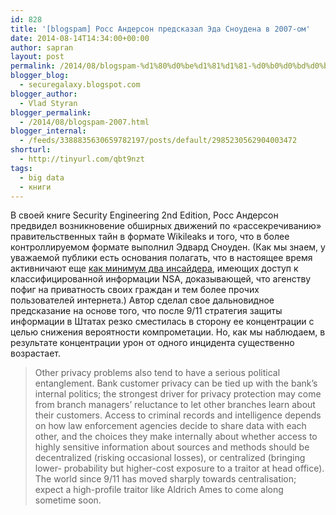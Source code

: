 ```yaml
---
id: 828
title: '[blogspam] Росс Андерсон предсказал Эда Сноудена в 2007-ом'
date: 2014-08-14T14:34:00+00:00
author: sapran
layout: post
permalink: /2014/08/blogspam-%d1%80%d0%be%d1%81%d1%81-%d0%b0%d0%bd%d0%b4%d0%b5%d1%80%d1%81%d0%be%d0%bd-%d0%bf%d1%80%d0%b5%d0%b4%d1%81%d0%ba%d0%b0%d0%b7%d0%b0%d0%bb-%d1%8d%d0%b4%d0%b0-%d1%81%d0%bd%d0%be%d1%83%d0%b4/
blogger_blog:
  - securegalaxy.blogspot.com
blogger_author:
  - Vlad Styran
blogger_permalink:
  - /2014/08/blogspam-2007.html
blogger_internal:
  - /feeds/3388835630659782197/posts/default/2985230562904003472
shorturl:
  - http://tinyurl.com/qbt9nzt
tags:
  - big data
  - книги
---
```

В своей книге Security Engineering 2nd Edition, Росс Андерсон предвидел возникновение обширных движений по &#171;рассекречиванию&#187; правительственных тайн в формате Wikileaks и того, что в более контроллируемом формате выполнил Эдвард Сноуден. (Как мы знаем, у уважаемой публики есть основания полагать, что в настоящее время активничают еще <a href="https://www.schneier.com/blog/archives/2014/08/the_us_intellig.html" target="_blank">как минимум два инсайдера</a>, имеющих доступ к классифицированной информации NSA, доказывающей, что агенству пофиг на приватность своих граждан и тем более прочих пользователей интернета.) Автор сделал свое дальновидное предсказание на основе того, что после 9/11 стратегия защиты информации в Штатах резко сместилась в сторону ее концентрации с целью снижения вероятности компрометации. Но, как мы наблюдаем, в результате концентрации урон от одного инцидента существенно возрастает.
  


> Other privacy problems also tend to have a serious political entanglement. Bank customer privacy can be tied up with the bank’s internal politics; the strongest driver for privacy protection may come from branch managers’ reluctance to let other branches learn about their customers. Access to criminal records and intelligence depends on how law enforcement agencies decide to share data with each other, and the choices they make internally about whether access to highly sensitive information about sources and methods should be decentralized (risking occasional losses), or centralized (bringing lower- probability but higher-cost exposure to a traitor at head office). The world since 9/11 has moved sharply towards centralisation; expect a high-profile traitor like Aldrich Ames to come along sometime soon.</p><div class="addtoany_share_save_container addtoany_content_bottom">
  <div class="a2a_kit a2a_kit_size_32 addtoany_list a2a_target" id="wpa2a_309">
    <a class="a2a_button_facebook" href="http://www.addtoany.com/add_to/facebook?linkurl=https%3A%2F%2Fblog.styran.com%2F2014%2F08%2Fblogspam-%25d1%2580%25d0%25be%25d1%2581%25d1%2581-%25d0%25b0%25d0%25bd%25d0%25b4%25d0%25b5%25d1%2580%25d1%2581%25d0%25be%25d0%25bd-%25d0%25bf%25d1%2580%25d0%25b5%25d0%25b4%25d1%2581%25d0%25ba%25d0%25b0%25d0%25b7%25d0%25b0%25d0%25bb-%25d1%258d%25d0%25b4%25d0%25b0-%25d1%2581%25d0%25bd%25d0%25be%25d1%2583%25d0%25b4%2F&linkname=%5Bblogspam%5D%20%D0%A0%D0%BE%D1%81%D1%81%20%D0%90%D0%BD%D0%B4%D0%B5%D1%80%D1%81%D0%BE%D0%BD%20%D0%BF%D1%80%D0%B5%D0%B4%D1%81%D0%BA%D0%B0%D0%B7%D0%B0%D0%BB%20%D0%AD%D0%B4%D0%B0%20%D0%A1%D0%BD%D0%BE%D1%83%D0%B4%D0%B5%D0%BD%D0%B0%20%D0%B2%202007-%D0%BE%D0%BC" title="Facebook" rel="nofollow" target="_blank"></a><a class="a2a_button_twitter" href="http://www.addtoany.com/add_to/twitter?linkurl=https%3A%2F%2Fblog.styran.com%2F2014%2F08%2Fblogspam-%25d1%2580%25d0%25be%25d1%2581%25d1%2581-%25d0%25b0%25d0%25bd%25d0%25b4%25d0%25b5%25d1%2580%25d1%2581%25d0%25be%25d0%25bd-%25d0%25bf%25d1%2580%25d0%25b5%25d0%25b4%25d1%2581%25d0%25ba%25d0%25b0%25d0%25b7%25d0%25b0%25d0%25bb-%25d1%258d%25d0%25b4%25d0%25b0-%25d1%2581%25d0%25bd%25d0%25be%25d1%2583%25d0%25b4%2F&linkname=%5Bblogspam%5D%20%D0%A0%D0%BE%D1%81%D1%81%20%D0%90%D0%BD%D0%B4%D0%B5%D1%80%D1%81%D0%BE%D0%BD%20%D0%BF%D1%80%D0%B5%D0%B4%D1%81%D0%BA%D0%B0%D0%B7%D0%B0%D0%BB%20%D0%AD%D0%B4%D0%B0%20%D0%A1%D0%BD%D0%BE%D1%83%D0%B4%D0%B5%D0%BD%D0%B0%20%D0%B2%202007-%D0%BE%D0%BC" title="Twitter" rel="nofollow" target="_blank"></a><a class="a2a_button_google_plus" href="http://www.addtoany.com/add_to/google_plus?linkurl=https%3A%2F%2Fblog.styran.com%2F2014%2F08%2Fblogspam-%25d1%2580%25d0%25be%25d1%2581%25d1%2581-%25d0%25b0%25d0%25bd%25d0%25b4%25d0%25b5%25d1%2580%25d1%2581%25d0%25be%25d0%25bd-%25d0%25bf%25d1%2580%25d0%25b5%25d0%25b4%25d1%2581%25d0%25ba%25d0%25b0%25d0%25b7%25d0%25b0%25d0%25bb-%25d1%258d%25d0%25b4%25d0%25b0-%25d1%2581%25d0%25bd%25d0%25be%25d1%2583%25d0%25b4%2F&linkname=%5Bblogspam%5D%20%D0%A0%D0%BE%D1%81%D1%81%20%D0%90%D0%BD%D0%B4%D0%B5%D1%80%D1%81%D0%BE%D0%BD%20%D0%BF%D1%80%D0%B5%D0%B4%D1%81%D0%BA%D0%B0%D0%B7%D0%B0%D0%BB%20%D0%AD%D0%B4%D0%B0%20%D0%A1%D0%BD%D0%BE%D1%83%D0%B4%D0%B5%D0%BD%D0%B0%20%D0%B2%202007-%D0%BE%D0%BC" title="Google+" rel="nofollow" target="_blank"></a><a class="a2a_button_linkedin" href="http://www.addtoany.com/add_to/linkedin?linkurl=https%3A%2F%2Fblog.styran.com%2F2014%2F08%2Fblogspam-%25d1%2580%25d0%25be%25d1%2581%25d1%2581-%25d0%25b0%25d0%25bd%25d0%25b4%25d0%25b5%25d1%2580%25d1%2581%25d0%25be%25d0%25bd-%25d0%25bf%25d1%2580%25d0%25b5%25d0%25b4%25d1%2581%25d0%25ba%25d0%25b0%25d0%25b7%25d0%25b0%25d0%25bb-%25d1%258d%25d0%25b4%25d0%25b0-%25d1%2581%25d0%25bd%25d0%25be%25d1%2583%25d0%25b4%2F&linkname=%5Bblogspam%5D%20%D0%A0%D0%BE%D1%81%D1%81%20%D0%90%D0%BD%D0%B4%D0%B5%D1%80%D1%81%D0%BE%D0%BD%20%D0%BF%D1%80%D0%B5%D0%B4%D1%81%D0%BA%D0%B0%D0%B7%D0%B0%D0%BB%20%D0%AD%D0%B4%D0%B0%20%D0%A1%D0%BD%D0%BE%D1%83%D0%B4%D0%B5%D0%BD%D0%B0%20%D0%B2%202007-%D0%BE%D0%BC" title="LinkedIn" rel="nofollow" target="_blank"></a><a class="a2a_dd addtoany_share_save" href="https://www.addtoany.com/share"></a>
  </div>
</div>